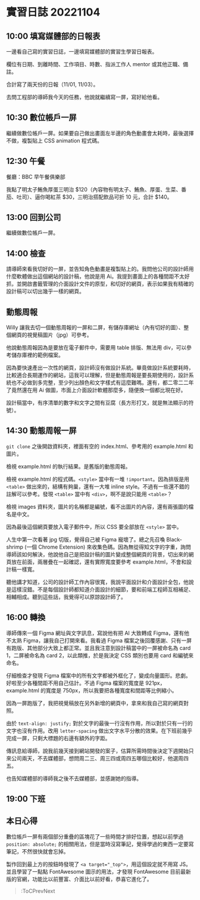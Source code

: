 # 實習日誌 20221104

## 10:00 填寫媒體部的日報表

一邊看自己寫的實習日誌，一邊填寫媒體部的實習生學習日報表。

欄位有日期、到離時間、工作項目、時數、指派工作人 mentor 或其他正職、備註。

合計寫了兩天份的日報（11/01, 11/03）。

去問工程部的導師我今天的任務，他說就繼續寫一屏，寫好給他看。

## 10:30 數位帳戶一屏

繼續做數位帳戶一屏。如果要自己做出畫面左半邊的角色動畫會太耗時，最後選擇不做，複製貼上 CSS animation 程式碼。

## 12:30 午餐

餐廳：BBC 早午餐俱樂部

我點了明太子鮪魚厚蛋三明治 $120（內容物有明太子、鮪魚、厚蛋、生菜、番茄、吐司）、逼你喝紅茶 $30，三明治搭配飲品可折 10 元，合計 $140。

## 13:00 回到公司

繼續做數位帳戶一屏。

## 14:00 檢查

請導師來看我切好的一屏，並告知角色動畫是複製貼上的。我問他公司的設計師用什麼軟體做出這個網站的設計稿，他說是用 Ai。我提到畫面上的各種間距不太好抓，並開啟書籤管理的介面設計文件的原型，和切好的網頁，表示如果我有精確的設計稿可以切出幾乎一樣的網頁。

## 動態周報

Willy 讓我去切一個動態周報的一屏和二屏，有儲存庫網址（內有切好的圖）、整個網頁的視覺稿圖片（jpg）可參考。

他說動態周報因為是要放在電子郵件中，需要用 table 排版、無法用 div，可以參考儲存庫裡的範例檔案。

因為要快速產出一次性的網頁，設計師沒有做設計系統。畢竟做設計系統要耗時，比較適合長期運作的網站，這我可以理解，但是動態周報是要長期使用的，設計系統也不必做到多完整，至少列出顏色和文字樣式有這麼難嗎。還有，都二零二二年了竟然還在用 Ai 做圖，市面上介面設計軟體那麼多，隨便換一個都比現在好。

設計稿當中，有序清單的數字和文字之間有豆腐（長方形打叉，就是無法顯示的符號）。

## 14:30 動態周報一屏

`git clone` 之後開啟資料夾，裡面有空的 index.html、參考用的 example.html 和圖片。

檢視 example.html 的執行結果。是舊版的動態周報。

檢視 example.html 的程式碼。`<style>` 當中有一堆 `!important`。因為排版是用 `<table>` 做出來的，結構有夠巢，還有一大堆 inline style。不過有一些還不錯的註解可以參考。發現 `<table>` 當中有 `<div>`，啊不是說只能用 `<table>`？

檢視 images 資料夾，圖片的名稱都是編號，看不出圖片的內容，還有兩張圖的檔名是中文。

因為最後這個網頁要放入電子郵件中，所以 CSS 要全部放在 `<style>` 當中。

人生中第一次看著 jpg 切版，覺得自己被 Figma 寵壞了。總之先召喚 Black-shrimp (一個 Chrome Extension) 來收集色碼。因為無從得知文字的字重，詢問導師該如何解決，他說他自己是把設計稿的圖片變成整個網頁的背景，切出來的網頁放在前面，兩層疊在一起確認，還有實際寬度要參考 example.html，不會和設計稿一樣寬。

聽他講才知道，公司的設計師工作內容很寬，我說平面設計和介面設計全包，他說是這樣沒錯。不是每個設計師都知道介面設計的細節，要和前端工程師互相補足、相輔相成。聽到這些話，我覺得可以原諒設計師了。

## 16:00 轉換

導師傳來一個 Figma 網址與文字訊息，寫說他有把 AI 大致轉成 Figma，還有他不太熟 Figma，讓我自己打開來看。我看過 Figma 檔案之後回覆感謝、只有一屏有跑版、其他部分大致上都正常。並且我注意到設計稿當中的一屏被命名為 card 1，二屏被命名為 card 2，以此類推，於是我決定 CSS 類別也要用 card 和編號來命名。

仔細檢查才發現 Figma 檔案中的所有文字都被外框化了，變成向量圖形。悲劇。好啦至少各種間距不用自己估計。不過 Figma 檔案的寬度是 921px，example.html 的寬度是 750px，所以我要把各種寬度和間距等比例縮小。

因為一屏跑版了，我把視覺稿放在另外新增的網頁中，拿來和我自己寫的網頁對照。

由於 `text-align: justify;` 對於文字的最後一行沒有作用，所以對於只有一行的文字也沒有作用。改用 `letter-spacing` 做出文字水平分散的效果。在下班前幾乎完成一屏，只剩大標題的右邊有額外的字距。

傳訊息給導師，說我前幾天接到網站開發的案子，估算所需時間後決定下週開始只來公司兩天，不去媒體部，想問周二三、周三四或周四五哪個比較好，他選周四五。

也告知媒體部的導師我之後不去媒體部，並感謝她的指導。

## 19:00 下班

## 本日心得

數位帳戶一屏有兩個部分重疊的區塊花了一些時間才排好位置，想起以前學過 `position: absolute;` 的相關用法，但是當時沒寫筆記，覺得學過的東西一定要寫筆記，不然很快就會忘掉。

製作回到最上方的按鈕時發現了 `<a target="_top">`，用這個設定就不用寫 JS。並且學習了一點點 FontAwesome 圖示的用法，才發現 FontAwesome 目前最新版的官網，功能比以前豐富、介面比以前好看，恭喜它進化了。

> :ToCPrevNext